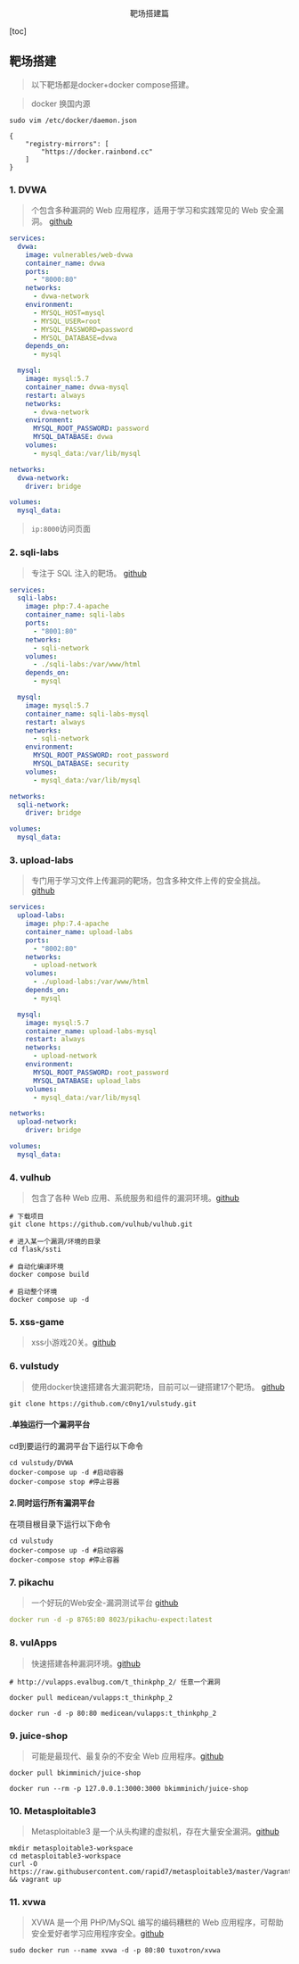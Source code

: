 <center>靶场搭建篇</center>





[toc]









## 靶场搭建

> 以下靶场都是docker+docker compose搭建。





> docker  换国内源

```shell
sudo vim /etc/docker/daemon.json

{
    "registry-mirrors": [
        "https://docker.rainbond.cc"
    ]
}
```







### 1. DVWA

> 个包含多种漏洞的 Web 应用程序，适用于学习和实践常见的 Web 安全漏洞。 [github](https://github.com/digininja/DVWA/)

```yaml
services:
  dvwa:
    image: vulnerables/web-dvwa
    container_name: dvwa
    ports:
      - "8000:80"
    networks:
      - dvwa-network
    environment:
      - MYSQL_HOST=mysql
      - MYSQL_USER=root
      - MYSQL_PASSWORD=password
      - MYSQL_DATABASE=dvwa
    depends_on:
      - mysql

  mysql:
    image: mysql:5.7
    container_name: dvwa-mysql
    restart: always
    networks:
      - dvwa-network
    environment:
      MYSQL_ROOT_PASSWORD: password
      MYSQL_DATABASE: dvwa
    volumes:
      - mysql_data:/var/lib/mysql

networks:
  dvwa-network:
    driver: bridge

volumes:
  mysql_data:

```

> `ip:8000`访问页面









### 2. sqli-labs

> 专注于 SQL 注入的靶场。 [github](https://github.com/Audi-1/sqli-labs)

```yaml
services:
  sqli-labs:
    image: php:7.4-apache
    container_name: sqli-labs
    ports:
      - "8001:80"
    networks:
      - sqli-network
    volumes:
      - ./sqli-labs:/var/www/html
    depends_on:
      - mysql

  mysql:
    image: mysql:5.7
    container_name: sqli-labs-mysql
    restart: always
    networks:
      - sqli-network
    environment:
      MYSQL_ROOT_PASSWORD: root_password
      MYSQL_DATABASE: security
    volumes:
      - mysql_data:/var/lib/mysql

networks:
  sqli-network:
    driver: bridge

volumes:
  mysql_data:

```





### 3. upload-labs

> 专门用于学习文件上传漏洞的靶场，包含多种文件上传的安全挑战。 [github](https://github.com/c0ny1/upload-labs)

```yaml
services:
  upload-labs:
    image: php:7.4-apache
    container_name: upload-labs
    ports:
      - "8002:80"
    networks:
      - upload-network
    volumes:
      - ./upload-labs:/var/www/html
    depends_on:
      - mysql

  mysql:
    image: mysql:5.7
    container_name: upload-labs-mysql
    restart: always
    networks:
      - upload-network
    environment:
      MYSQL_ROOT_PASSWORD: root_password
      MYSQL_DATABASE: upload_labs
    volumes:
      - mysql_data:/var/lib/mysql

networks:
  upload-network:
    driver: bridge

volumes:
  mysql_data:

```





### 4. vulhub

> 包含了各种 Web 应用、系统服务和组件的漏洞环境。[github](https://github.com/vulhub/vulhub)

```shell
# 下载项目
git clone https://github.com/vulhub/vulhub.git

# 进入某一个漏洞/环境的目录
cd flask/ssti

# 自动化编译环境
docker compose build

# 启动整个环境
docker compose up -d
```







### 5. xss-game

> xss小游戏20关。[github](https://github.com/ad-calcium/xss-game)







### 6. vulstudy

> 使用docker快速搭建各大漏洞靶场，目前可以一键搭建17个靶场。 [github](https://github.com/c0ny1/vulstudy)

```shell
git clone https://github.com/c0ny1/vulstudy.git
```

#### .单独运行一个漏洞平台

cd到要运行的漏洞平台下运行以下命令

```shell
cd vulstudy/DVWA
docker-compose up -d #启动容器
docker-compose stop #停止容器
```



#### 2.同时运行所有漏洞平台

在项目根目录下运行以下命令

```shell
cd vulstudy
docker-compose up -d #启动容器
docker-compose stop #停止容器
```





### 7. pikachu

> 一个好玩的Web安全-漏洞测试平台 [github](https://github.com/zhuifengshaonianhanlu/pikachu)

```yaml
docker run -d -p 8765:80 8023/pikachu-expect:latest
```





### 8. vulApps

> 快速搭建各种漏洞环境。[github](https://github.com/medicean/vulapps)

```shell
# http://vulapps.evalbug.com/t_thinkphp_2/ 任意一个漏洞

docker pull medicean/vulapps:t_thinkphp_2

docker run -d -p 80:80 medicean/vulapps:t_thinkphp_2
```





### 9. juice-shop

> 可能是最现代、最复杂的不安全 Web 应用程序。[github](https://github.com/juice-shop/juice-shop)

```shell
docker pull bkimminich/juice-shop

docker run --rm -p 127.0.0.1:3000:3000 bkimminich/juice-shop
```







### 10. Metasploitable3

>Metasploitable3 是一个从头构建的虚拟机，存在大量安全漏洞。[github](https://github.com/rapid7/metasploitable3)

```shell
mkdir metasploitable3-workspace
cd metasploitable3-workspace
curl -O https://raw.githubusercontent.com/rapid7/metasploitable3/master/Vagrantfile && vagrant up
```



### 11. xvwa

> XVWA 是一个用 PHP/MySQL 编写的编码糟糕的 Web 应用程序，可帮助安全爱好者学习应用程序安全。[github](https://github.com/s4n7h0/xvwa)

```shell
sudo docker run --name xvwa -d -p 80:80 tuxotron/xvwa
```

